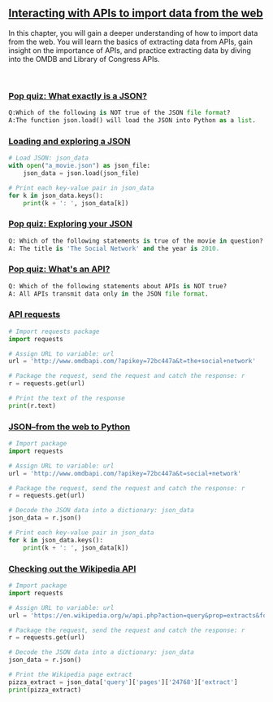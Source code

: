 ## [Interacting with APIs to import data from the web](https://campus.datacamp.com/courses/intermediate-importing-data-in-python/interacting-with-apis-to-import-data-from-the-web-2)

In this chapter, you will gain a deeper understanding of how to import data from the web. You will learn the basics of extracting data from APIs, gain insight on the importance of APIs, and practice extracting data by diving into the OMDB and Library of Congress APIs.

<br>

### [Pop quiz: What exactly is a JSON?](https://campus.datacamp.com/courses/intermediate-importing-data-in-python/interacting-with-apis-to-import-data-from-the-web-2?ex=2)

```Python
Q:Which of the following is NOT true of the JSON file format?
A:The function json.load() will load the JSON into Python as a list.
```

### [Loading and exploring a JSON](https://campus.datacamp.com/courses/intermediate-importing-data-in-python/interacting-with-apis-to-import-data-from-the-web-2?ex=3)

```Python
# Load JSON: json_data
with open("a_movie.json") as json_file:
    json_data = json.load(json_file)

# Print each key-value pair in json_data
for k in json_data.keys():
    print(k + ': ', json_data[k])
```

### [Pop quiz: Exploring your JSON](https://campus.datacamp.com/courses/intermediate-importing-data-in-python/interacting-with-apis-to-import-data-from-the-web-2?ex=4)

```Python
Q: Which of the following statements is true of the movie in question?
A: The title is 'The Social Network' and the year is 2010.
```

### [Pop quiz: What's an API?](https://campus.datacamp.com/courses/intermediate-importing-data-in-python/interacting-with-apis-to-import-data-from-the-web-2?ex=6)

```Python
Q: Which of the following statements about APIs is NOT true?
A: All APIs transmit data only in the JSON file format.
```

### [API requests](https://campus.datacamp.com/courses/intermediate-importing-data-in-python/interacting-with-apis-to-import-data-from-the-web-2?ex=7)

```Python
# Import requests package
import requests

# Assign URL to variable: url
url = 'http://www.omdbapi.com/?apikey=72bc447a&t=the+social+network'

# Package the request, send the request and catch the response: r
r = requests.get(url)

# Print the text of the response
print(r.text)
```

### [JSON–from the web to Python](https://campus.datacamp.com/courses/intermediate-importing-data-in-python/interacting-with-apis-to-import-data-from-the-web-2?ex=8)

```Python
# Import package
import requests

# Assign URL to variable: url
url = 'http://www.omdbapi.com/?apikey=72bc447a&t=social+network'

# Package the request, send the request and catch the response: r
r = requests.get(url)

# Decode the JSON data into a dictionary: json_data
json_data = r.json()

# Print each key-value pair in json_data
for k in json_data.keys():
    print(k + ': ', json_data[k])

```

### [Checking out the Wikipedia API](https://campus.datacamp.com/courses/intermediate-importing-data-in-python/interacting-with-apis-to-import-data-from-the-web-2?ex=9)

```Python
# Import package
import requests

# Assign URL to variable: url
url = 'https://en.wikipedia.org/w/api.php?action=query&prop=extracts&format=json&exintro=&titles=pizza'

# Package the request, send the request and catch the response: r
r = requests.get(url)

# Decode the JSON data into a dictionary: json_data
json_data = r.json()

# Print the Wikipedia page extract
pizza_extract = json_data['query']['pages']['24768']['extract']
print(pizza_extract)
```